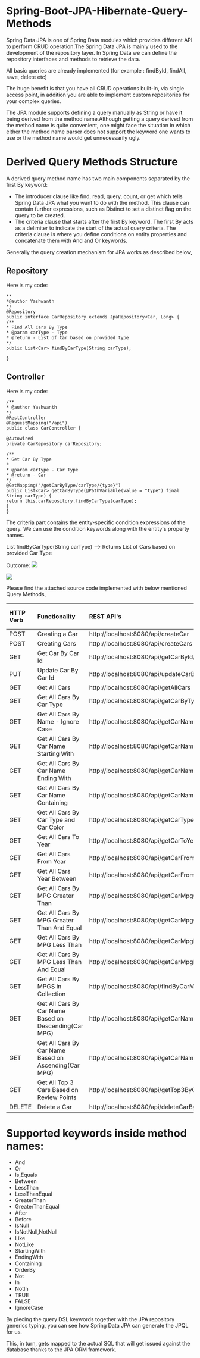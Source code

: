 # Spring-Boot-JPA-Hibernate-Query-Methods

Spring Data JPA is one of Spring Data modules which provides different API to perform CRUD operation.The Spring Data JPA is mainly used to the development of the repository layer.
In Spring Data we can define the repository interfaces and methods to retrieve the data.

All basic queries are already implemented (for example : findById, findAll, save, delete etc)

The huge benefit is that you have all CRUD operations built-in, via single access point, in addition you are able to implement custom repositories for your complex queries.

The JPA module supports defining a query manually as String or have it being derived from the method name.Although getting a query derived from the method name is quite convenient, one might face the situation in which either the method name parser does not support the keyword one wants to use or the method name would get unnecessarily ugly.

# Derived Query Methods Structure

A derived query method name has two main components separated by the first By keyword:

+ The introducer clause like find, read, query, count, or get which tells Spring Data JPA what you want to do with the method. This clause can contain further expressions, such as Distinct to set a distinct flag on the query to be created.
+ The criteria clause that starts after the first By keyword. The first By acts as a delimiter to indicate the start of the actual query criteria. The criteria clause is where you define conditions on entity properties and concatenate them with And and Or keywords.

Generally the query creation mechanism for JPA works as described below,

## Repository

Here is my code:

	**
	*@author Yashwanth
	*/
	@Repository
	public interface CarRepository extends JpaRepository<Car, Long> {
	/**
	* Find All Cars By Type 
	* @param carType - Type
	* @return - List of Car based on provided type
	*/
	public List<Car> findByCarType(String carType);
	
	}

## Controller

Here is my code:

	/**
	* @author Yashwanth
	*/
	@RestController
	@RequestMapping("/api")
	public class CarController {

	@Autowired
	private CarRepository carRepository;

	/**
	* Get Car By Type
	* 
	* @param carType - Car Type
	* @return - Car
	*/
	@GetMapping("/getCarByType/carType/{type}")
	public List<Car> getCarByType(@PathVariable(value = "type") final String carType) {
	return this.carRepository.findByCarType(carType);
	}
	}


The criteria part contains the entity-specific condition expressions of the query. We can use the condition keywords along with the entity's property names.

 List<Car> findByCarType(String carType) --> Returns List of Cars based on provided Car Type

Outcome:
 ![](https://github.com/YashzAlphaGeek/Spring-Boot-JPA-Hibernate-Query-Methods/blob/master/imgs/Database.png)
 
 ![](https://github.com/YashzAlphaGeek/Spring-Boot-JPA-Hibernate-Query-Methods/blob/master/imgs/Fetching%20Car%20By%20Type.png)
 
Please find the attached source code implemented with below mentioned Query Methods,

|HTTP Verb|	Functionality                                	|REST API's                                                                                    |Supported Keyword inside Methods Names|	Sample                                    |
|:--------|:----------------------------------------------------|:---------------------------------------------------------------------------------------------|:-------------------------------------|:------------------------------------------|
|POST     |Creating a Car                                       |http://localhost:8080/api/createCar                                                           |                                      |save(car)                                  |
|POST     |Creating Cars                                        |http://localhost:8080/api/createCars                                                          |		                      |saveAll(cars)                              |
|GET      |Get Car By Car Id                                    |http://localhost:8080/api/getCarById/carId/6                                                  |		                      |findById(carId)                            |
|PUT      |Update Car By Car Id                                 |http://localhost:8080/api/updateCarById/carId/4                                               |		                      |save(car)                                  |
|GET	  |Get All Cars                                         |http://localhost:8080/api/getAllCars                                                          |		                      |findAll()                                  |
|GET      |Get All Cars By Car Type                             |http://localhost:8080/api/getCarByType/carType/AWD(All%20Wheel%20Drive)%20Type                      |		                      |findByCarType(carType)                     |
|GET      |Get All Cars By Name - Ignore Case                   |http://localhost:8080/api/getCarNameIgnoreCase/carName/dodge%20charger                          |IgnoreCase                            |findByCarNameIgnoreCase(carName)           |
|GET      |Get All Cars By Car Name Starting With               |http://localhost:8080/api/getCarNameStartingWith/carName/dodge                                |StartingWith                          |findByCarNameStartingWith(carName)         |
|GET      |Get All Cars By Car Name Ending With                 |http://localhost:8080/api/getCarNameEndingWith/carName/charger                                |EndingWith                            |findByCarNameEndingWith(carName)           |
|GET      |Get All Cars By Car Name Containing                  |http://localhost:8080/api/getCarNameContaining/carName/Cooper                                 |Containing	                      |findByCarNameContaining(carNameStr)        |
|GET      |Get All Cars By Car Type and Car Color               |http://localhost:8080/api/getCarTypeAndColor/carType/FWD(Four%20Wheel%20Drive)%20Type/carColor/White|And	                              |findByCarTypeAndCarColor(carType, carColor)|
|GET      |Get All Cars To Year                                 |http://localhost:8080/api/getCarToYearBefore/toYear/2021                                      |Before                                |findByCarToYearBefore(toYear)              |
|GET      |Get All Cars From Year                               |http://localhost:8080/api/getCarFromYearAfter/fromYear/2017                                   |After                                 |findByCarFromYearAfter(fromyear)           |
|GET      |Get All Cars Year Between                            |http://localhost:8080/api/getCarFromYearBetween/fromYear/2017/toYear/2020                     |Between	                              |findByCarFromYearBetween(fromYear, toYear) |
|GET      |Get All Cars By MPG Greater Than                     |http://localhost:8080/api/getCarMpgGreaterThan/mpg/20                                         |GreaterThan                           |findByCarMpgGreaterThan(carMpg)            |
|GET      |Get All Cars By MPG Greater Than And Equal           |http://localhost:8080/api/getCarMpgGreaterThanEqual/mpg/40                                    |GreaterThanEqual                      |findByCarMpgGreaterThanEqual(carMpg)       |
|GET      |Get All Cars By MPG Less Than                        |http://localhost:8080/api/getCarMpgLessThan/mpg/60                                            |LessThan                              |	findByCarMpgLessThan(carMpg)              |
|GET      |Get All Cars By MPG Less Than And Equal              |http://localhost:8080/api/getCarMpgLessThanEqual/mpg/50                                       |LessThanEqual                         |findByCarMpgLessThanEqual(carMpg)          |
|GET      |Get All Cars By MPGS in Collection                   |http://localhost:8080/api/findByCarMpgIn/mpgs/40,60                                           |In	                              |findByCarMpgIn(mpgs)                       |
|GET      |Get All Cars By Car Name Based on Descending(Car MPG)|http://localhost:8080/api/getCarNameOrderByCarMpgDesc/carName/Hyundai%20Genesis                 |OrderBy                               |findByCarNameOrderByCarMpgDesc(carName)    |
|GET      |Get All Cars By Car Name Based on Ascending(Car MPG) |http://localhost:8080/api/getCarNameOrderByCarMpgAsc/carName/Hyundai%20Genesis                  |OrderBy                               |findByCarNameOrderByCarMpgAsc(carName)     |
|GET      |Get All Top 3 Cars Based on Review Points            |http://localhost:8080/api/getTop3ByCarReviewPoints/reviewPoint/5                              |Top3By                                |findTop3ByCarReviewPoints(carReviewPoints) |
|DELETE   |Delete a Car                                         |http://localhost:8080/api/deleteCarById/carId/10                                              |		                      |delete(car)                                |



# Supported keywords inside method names:
 + And
 + Or
 + Is,Equals
 + Between
 + LessThan
 + LessThanEqual
 + GreaterThan
 + GreaterThanEqual
 + After
 + Before
 + IsNull
 + IsNotNull,NotNull
 + Like
 + NotLike
 + StartingWith
 + EndingWith
 + Containing
 + OrderBy
 + Not
 + In
 + NotIn
 + TRUE
 + FALSE
 + IgnoreCase

By piecing the query DSL keywords together with the JPA repository generics typing, you can see how Spring Data JPA can generate the JPQL for us.

This, in turn, gets mapped to the actual SQL that will get issued against the database thanks to the JPA ORM framework.
